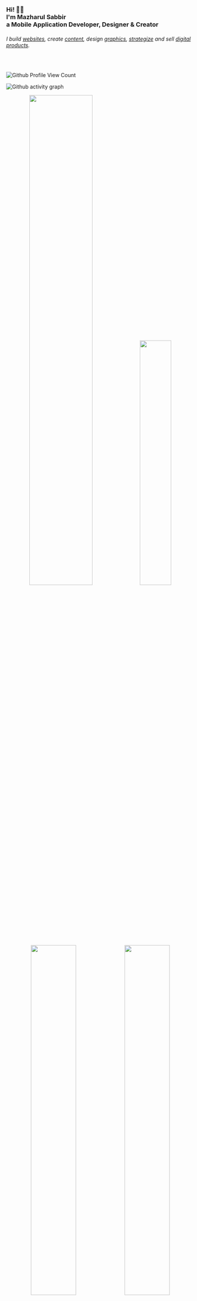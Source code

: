<!-- <a href="https://AK1.io" rel="akshay2211">![](https://raw.githubusercontent.com/akshay2211/akshay2211.github.io/master/img/banner_dark.png)</a> -->
<h3>Hi! 👋🤓<br>I'm Mazharul Sabbir<br>a Mobile Application Developer, Designer & Creator</h3>
<h6>I build <a href="https://mazharulsabbir.com/portfolio">websites</a>, create <a href="https://mazharulsabbir.com/blog">content</a>, design <a href="https://mazharulsabbir.com/portfolio">graphics</a>, <a href="https://mazharulsabbir.com/book-a-consultation">strategize</a> and sell <a href="https://mazharulsabbir.com/store">digital products</a>.</h6>
<br/>

![Github Profile View Count](https://gpvc.arturio.dev/mazharulsabbir)

![Github activity graph](https://activity-graph.herokuapp.com/graph?username=mazharulsabbir&theme=react-dark&hide_border=true&color=BDDFFF&line=6E93B5&point=BDDFFF)


<p align="center">
  <img width="58%" src="https://github-profile-trophy.vercel.app/?username=mazharulsabbir" />
  <img width="41%" src="https://github-readme-stats.vercel.app/api/top-langs?username=mazharulsabbir&show_icons=true&locale=en&layout=compact&show_icons=true&count_private=true&hide_border=true" />
</p>


<p align="center">
  <img width="49%" src="https://github-readme-stats.vercel.app/api?username=mazharulsabbir&show_icons=true&count_private=true&hide_border=true" />
  <img width="49%" src="https://github-readme-streak-stats.herokuapp.com?user=mazharulsabbir&date_format=M%20j%5B%2C%20Y%5D)]" />
</p>

<br>
<h3>Where to find me</h3>
<p><a href="https://github.com/mazharulsabbir" target="_blank"><img alt="Github" src="https://img.shields.io/badge/GitHub-%2312100E.svg?&style=for-the-badge&logo=Github&logoColor=white" /></a> </a> <a href="https://www.linkedin.com/in/mazharulsabbir" target="_blank"><img alt="LinkedIn" src="https://img.shields.io/badge/linkedin-%230077B5.svg?&style=for-the-badge&logo=linkedin&logoColor=white" /></a> <a href="https://medium.com/@mazharulsabbir
" target="_blank"><img alt="Medium" src="https://img.shields.io/badge/medium-%2312100E.svg?&style=for-the-badge&logo=medium&logoColor=white" /></a>
</p>

<br/>
[**You like what you see? Then nominate me for GitHub Stars!**](https://stars.github.com/mazharulsabbir/)<br/>

